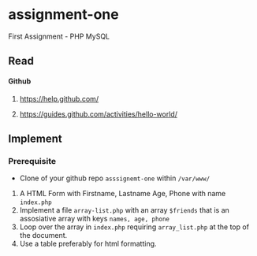 assignment-one
==============

First Assignment - PHP MySQL

Read
---

#### Github

1. https://help.github.com/

2. https://guides.github.com/activities/hello-world/


Implement
---

### Prerequisite
- Clone of your github repo `asssignemt-one` within `/var/www/`

1. A HTML Form with Firstname, Lastname Age, Phone with name `index.php`
2. Implement a file `array-list.php` with an array `$friends` that is an assosiative array with keys `names, age, phone`
3. Loop over the array in `index.php` requiring `array_list.php` at the top of the document.
4. Use a table preferably for html formatting.
